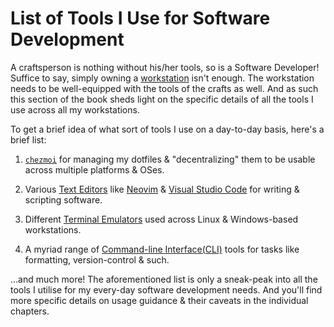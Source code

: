 # List of Tools I Use for Software Development

A craftsperson is nothing without his/her tools, so is a Software Developer!
Suffice to say, simply owning a [workstation](../workstations/index.html) isn't
enough. The workstation needs to be well-equipped with the tools of the crafts
as well. And as such this section of the book sheds light on the specific
details of all the tools I use across all my workstations.

To get a brief idea of what sort of tools I use on a day-to-day basis, here's a
brief list:

1. [`chezmoi`](https://chezmoi.io) for managing my dotfiles & "decentralizing"
   them to be usable across multiple platforms & OSes.

2. Various [Text Editors](https://en.wikipedia.org/wiki/Text_editor) like
   [Neovim](https://neovim.io) &
   [Visual Studio Code](https://code.visualstudio.com) for writing & scripting
   software.

3. Different
   [Terminal Emulators](https://en.wikipedia.org/wiki/Terminal_emulator) used
   across Linux & Windows-based workstations.

4. A myriad range of
   [Command-line Interface(CLI)](https://en.wikipedia.org/wiki/Command-line_interface)
   tools for tasks like formatting, version-control & such.

...and much more! The aforementioned list is only a sneak-peak into all the
tools I utilise for my every-day software development needs. And you'll find
more specific details on usage guidance & their caveats in the individual
chapters.
